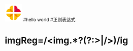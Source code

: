 ![img](https://github.com/studendzhoujun/abc/blob/master/src/images/loading-1.gif)
#hello world
#正则表达式
# imgReg=/<img.*?(?:>|\/>)/ig
